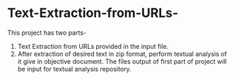 # Text-Extraction-from-URLs-
This project has two parts- 
1. Text Extraction from URLs provided in the input file.
2. After extraction of desired text in zip format, perform textual analysis of it give in objective document. The files output      of first part of project will be input for textual analysis repository.

